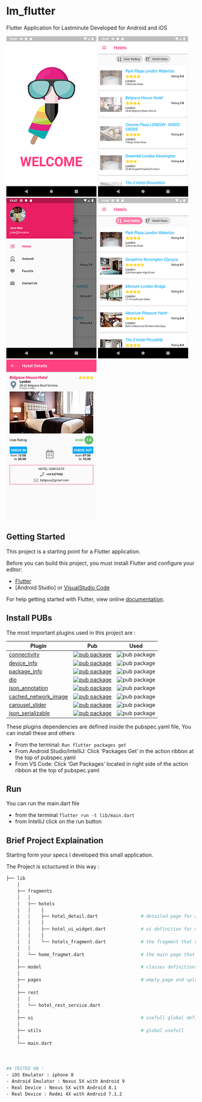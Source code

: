 # lm_flutter

Flutter Application for Lastminute
Developed for Android and iOS

![Image](screenshot/1.png) 
![Image](screenshot/2.png) 
![Image](screenshot/3.png) 
![Image](screenshot/4.png) 
![Image](screenshot/5.png) 

## Getting Started

This project is a starting point for a Flutter application.

Before you can build this project, you must install Flutter and configure your editor:

- [Flutter](https://flutter.dev/docs/get-started/install)
- [Android Studio] or [VisualStudio Code](https://flutter.dev/docs/get-started/editor)

For help getting started with Flutter, view online [documentation](https://flutter.dev/docs/get-started/install).

## Install PUBs

The most important plugins used in this project are : 

| Plugin  |  Pub | Used|
|---|---|---|
| [connectivity](https://pub.dartlang.org/packages/connectivity)|[![pub package](https://img.shields.io/pub/v/connectivity.svg)](https://pub.dartlang.org/packages/connectivity)|![pub package](https://img.shields.io/badge/pub-v0.4.2-green.svg)|
| [device_info](https://pub.dartlang.org/packages/device_info)|[![pub package](https://img.shields.io/pub/v/device_info.svg)](https://pub.dartlang.org/packages/device_info)|![pub package](https://img.shields.io/badge/pub-v'0.4.0+1'-green.svg)|
| [package_info](https://pub.dartlang.org/packages/package_info)|[![pub package](https://img.shields.io/pub/v/package_info.svg)](https://pub.dartlang.org/packages/package_info)|![pub package](https://img.shields.io/badge/pub-v0.4.0+2-green.svg)|
| [dio](https://pub.dartlang.org/packages/dio)|[![pub package](https://img.shields.io/pub/v/dio.svg)](https://pub.dartlang.org/packages/dio)|![pub package](https://img.shields.io/badge/pub-v2.1.0-green.svg)|
| [json_annotation](https://pub.dartlang.org/packages/json_annotation)|[![pub package](https://img.shields.io/pub/v/json_annotation.svg)](https://pub.dartlang.org/packages/json_annotation)|![pub package](https://img.shields.io/badge/pub-v2.0.0-green.svg)|
| [cached_network_image](https://pub.dev/packages/cached_network_image)|[![pub package](https://img.shields.io/pub/v/cached_network_image.svg)](https://pub.dartlang.org/packages/cached_network_image)|![pub package](https://img.shields.io/badge/pub-v0.8.0-green.svg)|
| [carousel_slider](https://pub.dev/packages/carousel_slider)|[![pub package](https://img.shields.io/pub/v/carousel_slider.svg)](https://pub.dartlang.org/packages/carousel_slider)|![pub package](https://img.shields.io/badge/pub-v1.3.0-green.svg)|
| [json_serializable](https://pub.dartlang.org/packages/json_serializable)|[![pub package](https://img.shields.io/pub/v/json_serializable.svg)](https://pub.dartlang.org/packages/json_serializable)|![pub package](https://img.shields.io/badge/pub-v2.0.3-green.svg)|

These plugins dependencies are defined inside the pubspec.yaml file, You can install these and others 
 - From the terminal: `Run flutter packages get`
 - From Android Studio/IntelliJ: Click ‘Packages Get’ in the action ribbon at the top of pubspec.yaml
 - From VS Code: Click ‘Get Packages’ located in right side of the action ribbon at the top of pubspec.yaml


## Run

You can run the main.dart file

- from the terminal `flutter run -t lib/main.dart`
- from IntelliJ click on the run button

## Brief Project Explaination

Starting form your specs I developed this small application.

The Project is sctuctured in this way : 
```bash
├── lib
    │
    ├── fragments        
    │   │
    │   ├── hotels 
    │   │    │
    │   │    ├── hotel_detail.dart                # detailed page for a selected Hotel
    │   │    │
    │   │    ├── hotel_ui_widget.dart             # ui definition for most component used in hotel_detail and hotels_fragment
    │   │    │  
    │   │    └── hotels_fragment.dart             # the fragment that contains the list of hotels sortable by user rating and by the numer of stars 
    │   │
    │   └── home_fragmet.dart                     # the main page that contains the menu drawer
    │
    ├── model                                     # classes definitions (Hotel, Location, Contact..)
    │
    ├── pages                                     # empty_page and splash_page
    │
    ├── rest              
    │   │
    │   └── hotel_rest_service.dart           
    │
    ├── ui                                        # usefull global definition 
    │
    ├── utils                                     # global usefull  
    │  
    └── main.dart

        

## TESTED ON :
- iOS Emulator : iphone 8
- Android Emulator : Nexus 5X with Android 9
- Real Device : Nexus 5X with Android 8.1
- Real Device : Redmi 4X with Android 7.1.2